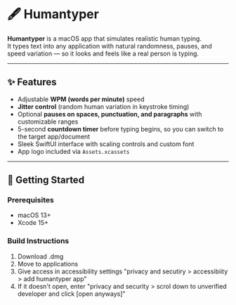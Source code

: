 # 🖋️ Humantyper

**Humantyper** is a macOS app that simulates realistic human typing.  
It types text into any application with natural randomness, pauses, and speed variation — so it looks and feels like a real person is typing.

---

## ✨ Features
- Adjustable **WPM (words per minute)** speed  
- **Jitter control** (random human variation in keystroke timing)  
- Optional **pauses on spaces, punctuation, and paragraphs** with customizable ranges  
- 5-second **countdown timer** before typing begins, so you can switch to the target app/document  
- Sleek SwiftUI interface with scaling controls and custom font  
- App logo included via `Assets.xcassets`

---

## 🚀 Getting Started

### Prerequisites
- macOS 13+  
- Xcode 15+  

### Build Instructions
1. Download .dmg
2. Move to applications
3. Give access in accessibility settings "privacy and secutiry > accessibiity > add humantyper app"
4. If it doesn't open,  enter "privacy and security > scrol down to unverified developer and click [open anyways]"
